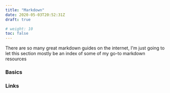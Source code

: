 ```yaml
---
title: "Markdown"
date: 2020-05-03T20:52:31Z
draft: true

# weight: 10
toc: false
---
```


There are so many great markdown guides on the internet, I'm just going to let this section mostly be an index of some of my go-to markdown resources

### Basics

### Links
